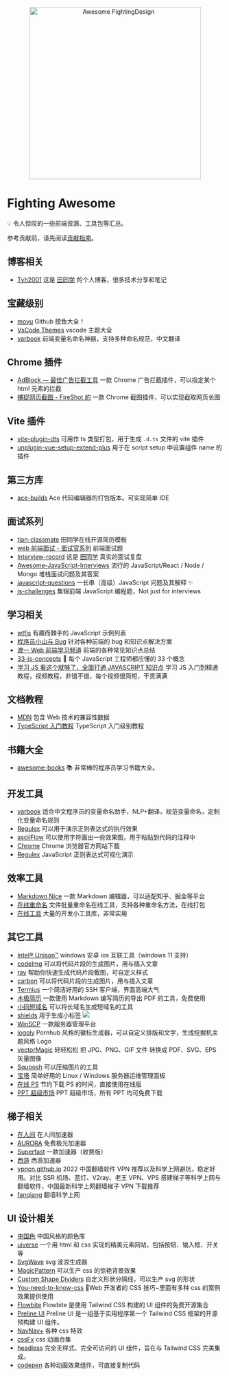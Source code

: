 <div align="center">
  <img width="400" src="https://tianyuhao.cn/images/fighting-design/FightingAwesome.svg" alt="Awesome FightingDesign">
</div>

# Fighting Awesome

💡 令人惊叹的一些前端资源、工具包等汇总。

参考贡献前，请先阅读[贡献指南](https://github.com/FightingDesign/awesome/blob/master/CONTRIBUTING.md)。

## 博客相关

- [Tyh2001](https://blog.tianyuhao.cn) 这是 [田同学](https://github.com/Tyh2001) 的个人博客，很多技术分享和笔记

## 宝藏级别

- [moyu](https://github.com/akira-cn/moyu) Github 摸鱼大全！
- [VsCode Themes](https://vscodethemes.com) vscode 主题大全
- [varbook](https://varbook.uiuing.com/) 前端变量名命名神器，支持多种命名规范，中文翻译

## Chrome 插件

- [AdBlock — 最佳广告拦截工具](https://chrome.google.com/webstore/detail/adblock-%E2%80%94-best-ad-blocker/gighmmpiobklfepjocnamgkkbiglidom?hl=zh-CN) 一款 Chrome 广告拦截插件，可以指定某个 html 元素的拦截
- [捕捉网页截图 - FireShot 的](https://chrome.google.com/webstore/detail/take-webpage-screenshots/mcbpblocgmgfnpjjppndjkmgjaogfceg?hl=zh-CN) 一款 Chrome 截图插件，可以实现截取网页长图

## Vite 插件

- [vite-plugin-dts](https://github.com/qmhc/vite-plugin-dts) 可用作 ts 类型打包，用于生成 `.d.ts` 文件的 vite 插件
- [unplugin-vue-setup-extend-plus](https://github.com/chenxch/unplugin-vue-setup-extend-plus) 用于在 script setup 中设置组件 name 的插件

## 第三方库

- [ace-builds](https://github.com/ajaxorg/ace-builds) Ace 代码编辑器的打包版本。可实现简单 IDE

## 面试系列

- [tian-classmate](https://github.com/Tyh2001/tian-classmate) 田同学在线开源简历模板
- [web 前端面试 - 面试官系列](https://vue3js.cn/interview/) 前端面试题
- [Interview-record](https://github.com/Tyh2001/Interview-record) 这是 [田同学](https://github.com/Tyh2001) 真实的面试复盘
- [Awesome-JavaScript-Interviews](https://github.com/rohan-paul/Awesome-javascript-interviews) 流行的 JavaScript/React / Node / Mongo 堆栈面试问题及其答案
- [javascript-questions](https://github.com/lydiahallie/javascript-questions) 一长串（高级）JavaScript 问题及其解释 ✨
- [js-challenges](https://github.com/Sunny-117/js-challenges) 集锦前端 JavaScript 编程题，Not just for interviews

## 学习相关

- [wtfjs](https://github.com/denysdovhan/wtfjs) 有趣而棘手的 JavaScript 示例列表
- [程序员小山与 Bug](https://www.douyin.com/user/MS4wLjABAAAAE8pu3OvkCMpd_mbHotBKV8Bth4LLl4OA_rVSIAz2Zq2xK22KVBfRlNtegdFy8wtm?is_full_screen=0&vid=7117254908620950791) 针对各种前端的 bug 和知识点解决方案
- [渡一 Web 前端学习频道](https://www.douyin.com/user/MS4wLjABAAAAi2oukRVcHpgD-HbVdzsxE7tYykr91YuIKukR_X_Yy08EFWRQhRrECDF6FvbvT8Xa) 前端的各种常见知识点总结
- [33-js-concepts](https://github.com/stephentian/33-js-concepts) 📜 每个 JavaScript 工程师都应懂的 33 个概念
- [学习 JS 看这个就够了，全面打通 JAVASCRIPT 知识点](https://www.bilibili.com/video/BV1NJ411W7wh/?spm_id_from=333.999.0.0&vd_source=45b9ebc52408dcecd5ef3a71d406552e) 学习 JS 入门到精通教程，视频教程，非错不错，每个视频很简短，干货满满

## 文档教程

- [MDN](https://developer.mozilla.org/zh-CN/) 包含 Web 技术的兼容性数据
- [TypeScript 入门教程](https://ts.xcatliu.com/) TypeScript 入门级别教程

## 书籍大全

- [awesome-books](https://github.com/Tyh2001/awesome-books) 📚 非常棒的程序员学习书籍大全。

## 开发工具

- [varbook](https://varbook.uiuing.com) 适合中文程序员的变量命名助手，NLP+翻译，规范变量命名，定制化变量命名规则
- [Regulex](<https://jex.im/regulex/#!flags=&re=%5E(a%7Cb)*%3F%24>) 可以用于演示正则表达式的执行效果
- [asciiFlow](https://asciiflow.com/#/) 可以使用字符画出一些效果图，用于粘贴到代码的注释中
- [Chrome](https://www.google.cn/chrome/) Chrome 浏览器官方网站下载
- [Regulex](<https://jex.im/regulex/#!flags=&re=%5E(a%7Cb)*%3F%24>) JavaScript 正则表达式可视化演示

## 效率工具

- [Markdown Nice](https://editor.mdnice.com/) 一款 Markdown 编辑器，可以适配知乎、掘金等平台
- [在线重命名](https://webrename.cn) 文件批量重命名在线工具，支持各种重命名方法，在线打包
- [在线工具](https://tool.lu/) 大量的开发小工具库，非常实用

## 其它工具

- [Intel® Unison™](https://apps.microsoft.com/store/detail/intel%C2%AE-unison%E2%84%A2/9PP9GZM2GN26?hl=zh-cn&gl=cn+%E4%BD%9C%E8%80%85%EF%BC%9Arifhvk+https%3A%2F%2Fwww.bilibili.com%2Fread%2Fcv21078361+%E5%87%BA%E5%A4%84%EF%BC%9Abilibili) windows 安卓 ios 互联工具（windows 11 支持）
- [codeImg](https://codeimg.io/) 可以将代码片段的生成图片，用与插入文章
- [ray](https://ray.so/) 帮助你快速生成代码片段截图，可自定义样式
- [carbon](https://carbon.now.sh/) 可以将代码片段的生成图片，用与插入文章
- [Termius](https://www.termius.com/) 一个简洁好用的 SSH 客户端，界面高端大气
- [木极简历](https://www.mujicv.com/) 一款使用 Markdown 编写简历的导出 PDF 的工具，免费使用
- [小码短域名](https://xiaomark.com/) 可以将长域名生成短域名的工具
- [shields](https://shields.io/) 用于生成小标签 ![](https://img.shields.io/github/stars/FightingDesign/fighting-design)
- [WinSCP](https://winscp.net/eng/docs/lang:chs) 一款服务器管理平台
- [logoly](https://www.logoly.pro/#/) Pornhub 风格的徽标生成器，可以自定义排版和文字，生成挖掘机主题风格 Logo
- [vectorMagic](https://zh.vectormagic.com/) 轻轻松松 把 JPG、PNG、GIF 文件 转换成 PDF、SVG、EPS 矢量图像
- [Squoosh](https://squoosh.app/) 可以压缩图片的工具
- [宝塔](https://www.bt.cn/new/index.html) 简单好用的 Linux / Windows 服务器运维管理面板
- [在线 PS](https://ps.gaoding.com/#/?hmsr=zc-cc) 节约下载 PS 的时间，直接使用在线版
- [PPT 超级市场](https://www.pptsupermarket.com/) PPT 超级市场，所有 PPT 均可免费下载

## 梯子相关

- [在人间](https://dashboard.zrj222.com/) 在人间加速器
- [AURORA](https://arr003.network/) 免费极光加速器
- [Superfast](http://www.super-fastapps.com/zh/) 一款加速器（收费版）
- [西游](https://sunwk.fun/) 西游加速器
- [vpncn.github.io](https://github.com/vpncn/vpncn.github.io) 2022 中国翻墙软件 VPN 推荐以及科学上网避坑，稳定好用。对比 SSR 机场、蓝灯、V2ray、老王 VPN、VPS 搭建梯子等科学上网与翻墙软件，中国最新科学上网翻墙梯子 VPN 下载推荐
- [fanqiang](https://github.com/bannedbook/fanqiang) 翻墙科学上网

## UI 设计相关

- [中国色](http://zhongguose.com/#mudanfenhong) 中国风格的颜色库
- [uiverse](https://uiverse.io/) 一个用 html 和 css 实现的精美元素网站，包括按钮、输入框、开关等
- [SvgWave](https://svgwave.in/) svg 波浪生成器
- [MagicPattern](https://www.magicpattern.design/tools/css-backgrounds) 可以生产 css 的惊艳背景效果
- [Custom Shape Dividers](https://www.shapedivider.app/) 自定义形状分隔线，可以生产 svg 的形状
- [You-need-to-know-css](https://lhammer.cn/You-need-to-know-css/#/zh-cn/centering-known) 💄Web 开发者的 CSS 技巧~里面有多种 css 的案例效果提供使用
- [Flowbite](https://github.com/themesberg/flowbite) Flowbite 是使用 Tailwind CSS 构建的 UI 组件的免费开源集合
- [Preline UI](https://preline.co/index.html) Preline UI 是一组基于实用程序第一个 Tailwind CSS 框架的开源预构建 UI 组件。
- [NavNav+](https://navnav.co/) 各种 css 特效
- [cssFx](https://cssfx.netlify.app/) css 动画合集
- [headless](https://headlessui.com/) 完全无样式、完全可访问的 UI 组件，旨在与 Tailwind CSS 完美集成。
- [codepen](https://codepen.io/ainalem) 各种动画效果组件，可直接复制代码

